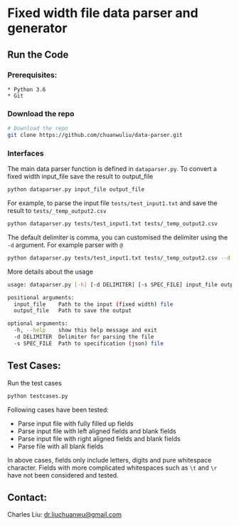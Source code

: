 # Fixed width file data parser and generator

## Run the Code
   ### Prerequisites:
    * Python 3.6
    * Git
 
   ### Download the repo
   ```bash
   # Download the repo
   git clone https://github.com/chuanwuliu/data-parser.git
   ``` 
   ### Interfaces
   The main data parser function is defined in `dataparser.py`. To convert a fixed width input_file save the result to output_file
   ```bash
   python dataparser.py input_file output_file
   ```
For example, to parse the input file `tests/test_input1.txt` and save the result to `tests/_temp_output2.csv`
```bash
python dataparser.py tests/test_input1.txt tests/_temp_output2.csv
```

The default delimiter is comma, you can customised the delimiter using the `-d` argument. For example parser with `@`
```bash
python dataparser.py tests/test_input1.txt tests/_temp_output2.csv --d @
```

More details about the usage
```bash
usage: dataparser.py [-h] [-d DELIMITER] [-s SPEC_FILE] input_file output_file

positional arguments:
  input_file    Path to the input (fixed width) file
  output_file   Path to save the output

optional arguments:
  -h, --help    show this help message and exit
  -d DELIMITER  Delimiter for parsing the file
  -s SPEC_FILE  Path to specification (json) file
```

## Test Cases:
Run the test cases
```bash
python testcases.py
```

Following cases have been tested:
  * Parse input file with fully filled up fields 
  * Parse input file with left aligned fields and blank fields
  * Parse input file with right aligned fields and blank fields
  * Parse file with all blank fields
  
In above cases, fields only include letters, digits and pure whitespace character.
Fields with more complicated whitespaces such as `\t` and `\r` have not been considered and tested.

## Contact:
Charles Liu: dr.liuchuanwu@gmail.com
